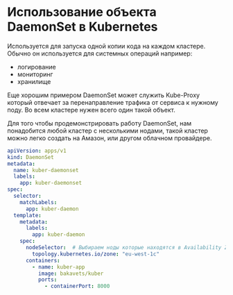 # Использование объекта DaemonSet в Kubernetes

Используется для запуска одной копии кода на каждом кластере. Обычно он используется для системных операций например:

- логирование
- мониторинг
- хранилище

Еще хорошим примером DaemonSet может служить Kube-Proxy который отвечает за перенаправление трафика от сервиса к нужному
поду. Во всем кластере нужен всего один такой объект.

Для того чтобы продемонстрировать работу DaemonSet, нам понадобится любой кластер с несколькими нодами, такой кластер
можно легко создать на Амазон, или другом облачном провайдере.

```yaml
apiVersion: apps/v1
kind: DaemonSet
metadata:
  name: kuber-daemonset
  labels:
    app: kuber-daemonset
spec:
  selector:
    matchLabels:
      app: kuber-daemon
  template:
    metadata:
      labels:
        app: kuber-daemon
    spec:
      nodeSelector:  # Выбираем ноды которые находятся в Availability Zone "eu-west-1c" 
        topology.kubernetes.io/zone: "eu-west-1c"
      containers:
        - name: kuber-app
          image: bakavets/kuber
          ports:
            - containerPort: 8000
```

